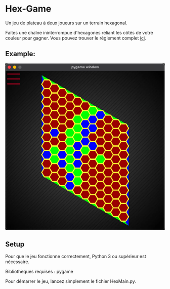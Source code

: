 # Hex-Game
Un jeu de plateau à deux joueurs sur un terrain hexagonal.

Faites une chaîne ininterrompue d'hexagones reliant les côtés de votre couleur pour gagner.
Vous pouvez trouver le règlement complet [ici](https://en.wikipedia.org/wiki/Hex_(board_game)).

## Example:
![](/example.png)

## Setup
Pour que le jeu fonctionne correctement, Python 3 ou supérieur est nécessaire.

Bibliothèques requises : pygame

Pour démarrer le jeu, lancez simplement le fichier HexMain.py.
